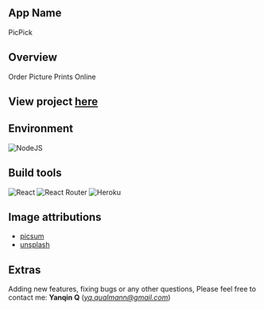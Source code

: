 ## App Name
PicPick
## Overview
Order Picture Prints Online
## View project [here](https://qinspickpic.netlify.app/)
## Environment
![NodeJS](https://img.shields.io/badge/node.js-6DA55F?style=for-the-badge&logo=node.js&logoColor=white)
## Build tools
![React](https://img.shields.io/badge/react-%2320232a.svg?style=for-the-badge&logo=react&logoColor=%2361DAFB)
![React Router](https://img.shields.io/badge/React_Router-CA4245?style=for-the-badge&logo=react-router&logoColor=white)
![Heroku](https://img.shields.io/badge/heroku-%23000000.svg?style=for-the-badge&logo=heroku&logoColor=#00C7B7)
## Image attributions
- [picsum](https://picsum.photos/)
- [unsplash](https://unsplash.com/)
## Extras
Adding new features, fixing bugs or any other questions, Please feel free to contact me: **Yanqin Q** (*yq.qualmann@gmail.com*)
